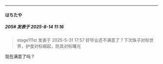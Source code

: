 ﻿
*****

####  はちたや  
##### 205#       发表于 2025-8-14 11:16

<blockquote>stage111st 发表于 2025-5-31 17:57
好毕业还不满意了？下次珠子对标世界，护食对标崛起，防具对标曙光</blockquote>
现在满意了吗？

